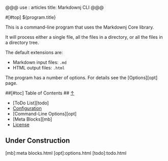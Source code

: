 @@@
use : articles
title: Markdownj CLI
@@@


#[#top] ${program.title}

This is a command-line program that uses the Markdownj Core library.

It will process either a single file, all the files in a directory,
or all the files in a directory tree.

The default extensions are:

- Markdown input files: `.md`
- HTML output files: `.html`

The program has a number of options. For details see the [Options][opt] page.

##[#toc] Table of Contents ## [&uarr;](#top)

- [ToDo List][todo]
- [Configuration][conf]
- [Command-Line Options][opt]
- [Meta Blocks][mb]
- [License][lic]


## Under Construction



[conf]:configuration.html
[lic]:LICENSE.html
[mb]:meta blocks.html
[opt]:options.html
[todo]:todo.html
